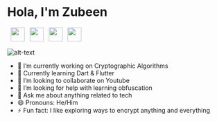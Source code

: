 # Hola, I'm Zubeen 
&nbsp;
[<img height="32" width="32" src="https://cdn.jsdelivr.net/npm/simple-icons@v3/icons/facebook.svg" />][Facebook]&nbsp;&nbsp; [<img height="32" width="32" src="https://cdn.jsdelivr.net/npm/simple-icons@v3/icons/linkedin.svg" />][Linkedin]&nbsp;&nbsp; [<img height="32" width="32" src="https://cdn.jsdelivr.net/npm/simple-icons@v3/icons/twitter.svg" />][Twitter]&nbsp;&nbsp; [<img height="32" width="32" src="https://cdn.jsdelivr.net/npm/simple-icons@v3/icons/instagram.svg" />][Instagram]&nbsp;&nbsp;&nbsp;


[Facebook]: https://www.facebook.com/syed.zubeen
[Linkedin]: https://www.linkedin.com/in/syedzubeen/
[Twitter]: https://twitter.com/ZubeenSyed
[Instagram]: https://www.instagram.com/zubeensyed

![alt-text](https://media.giphy.com/media/26u4nJPf0JtQPdStq/giphy.gif)

- 🔭 I’m currently working on Cryptographic Algorithms
- 🌱 Currently learning Dart & Flutter
- 👯 I’m looking to collaborate on Youtube
- 🤔 I’m looking for help with learning obfuscation
- 💬 Ask me about anything related to tech
- 😄 Pronouns: He/Him
- ⚡ Fun fact: I like exploring ways to encrypt anything and everything 



